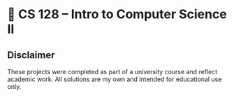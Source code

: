 # 🔐 CS 128 – Intro to Computer Science II

## Disclaimer  
These projects were completed as part of a university course and reflect academic work. All solutions are my own and intended for educational use only.
